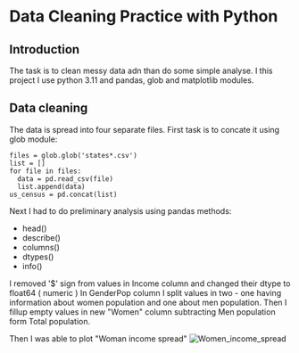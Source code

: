 # Data Cleaning Practice with Python

## Introduction

The task is to clean messy data adn than do some simple analyse.
I this project I use python 3.11 and pandas, glob and matplotlib modules.

## Data cleaning

The data is spread into four separate files. First task is to concate it using glob module:

    files = glob.glob('states*.csv')
    list = []
    for file in files:
      data = pd.read_csv(file)
      list.append(data)
    us_census = pd.concat(list)


Next I had to do preliminary analysis using pandas methods:
+ head()
+ describe()
+ columns()
+ dtypes()
+ info()

I removed '$' sign from values in Income column and changed their dtype to float64 ( numeric )
In GenderPop column I split values in two - one having information about women population and one about men population.
Then I fillup empty values in new "Women" column subtracting Men population form Total population.

Then I was able to plot "Woman income spread"
![Women_income_spread](https://github.com/GrzegorzCiepiel/Data_Cleaning_Practice/assets/135313652/a575f509-8a28-42e2-9de5-db87c361e048)
